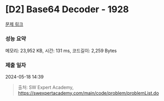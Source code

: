 # [D2] Base64 Decoder - 1928 

[문제 링크](https://swexpertacademy.com/main/code/problem/problemDetail.do?contestProbId=AV5PR4DKAG0DFAUq) 

### 성능 요약

메모리: 23,952 KB, 시간: 131 ms, 코드길이: 2,259 Bytes

### 제출 일자

2024-05-18 14:39



> 출처: SW Expert Academy, https://swexpertacademy.com/main/code/problem/problemList.do